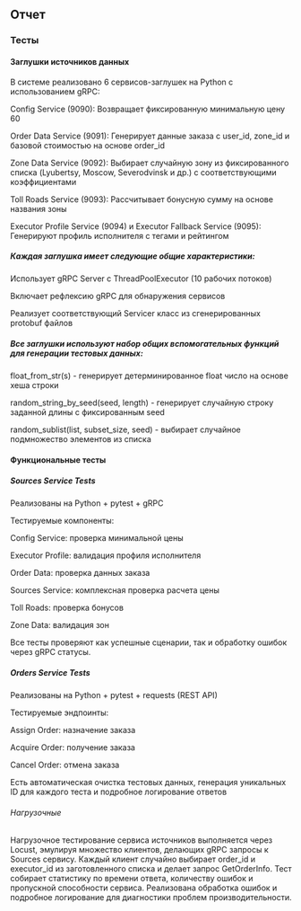 ## Отчет

### Тесты

#### Заглушки источников данных 

В системе реализовано 6 сервисов-заглушек на Python с использованием gRPC:

Config Service (9090): Возвращает фиксированную минимальную цену 60

Order Data Service (9091): Генерирует данные заказа с user_id, zone_id и базовой стоимостью на основе order_id

Zone Data Service (9092): Выбирает случайную зону из фиксированного списка (Lyubertsy, Moscow, Severodvinsk и др.) с соответствующими коэффициентами

Toll Roads Service (9093): Рассчитывает бонусную сумму на основе названия зоны

Executor Profile Service (9094) и Executor Fallback Service (9095): Генерируют профиль исполнителя с тегами и рейтингом

##### Каждая заглушка имеет следующие общие характеристики:

Использует gRPC Server с ThreadPoolExecutor (10 рабочих потоков)

Включает рефлексию gRPC для обнаружения сервисов

Реализует соответствующий Servicer класс из сгенерированных protobuf файлов

##### Все заглушки используют набор общих вспомогательных функций для генерации тестовых данных:

float_from_str(s) - генерирует детерминированное float число на основе хеша строки

random_string_by_seed(seed, length) - генерирует случайную строку заданной длины с фиксированным seed

random_sublist(list, subset_size, seed) - выбирает случайное подмножество элементов из списка


#### Функциональные тесты

##### Sources Service Tests
Реализованы на Python + pytest + gRPC

Тестируемые компоненты:

Config Service: проверка минимальной цены

Executor Profile: валидация профиля исполнителя

Order Data: проверка данных заказа

Sources Service: комплексная проверка расчета цены

Toll Roads: проверка бонусов

Zone Data: валидация зон

Все тесты проверяют как успешные сценарии, так и обработку ошибок через gRPC статусы.

##### Orders Service Tests
Реализованы на Python + pytest + requests (REST API)

Тестируемые эндпоинты:

Assign Order: назначение заказа 

Acquire Order: получение заказа

Cancel Order: отмена заказа

Есть автоматическая очистка тестовых данных, генерация уникальных ID для каждого теста и подробное логирование ответов

###### Нагрузочные

Нагрузочное тестирование сервиса источников выполняется через Locust, эмулируя множество клиентов, делающих gRPC запросы к Sources сервису. Каждый клиент случайно выбирает order_id и executor_id из заготовленного списка и делает запрос GetOrderInfo. Тест собирает статистику по времени ответа, количеству ошибок и пропускной способности сервиса. Реализована обработка ошибок и подробное логирование для диагностики проблем производительности.

